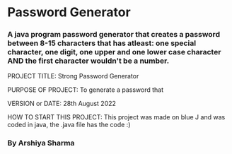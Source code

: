 # Password Generator

### A java program password generator that creates a password between 8-15 characters that has atleast: one special character, one digit, one upper and one lower case character AND the first character wouldn't be a number.

PROJECT TITLE: Strong Password Generator

PURPOSE OF PROJECT: To generate a password that

VERSION or DATE: 28th August 2022

HOW TO START THIS PROJECT: This project was made on blue J and was coded in java, the .java file has the code :)

### By Arshiya Sharma
